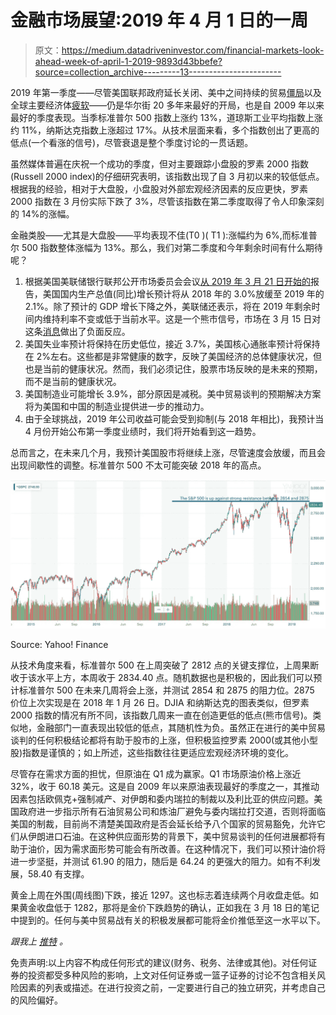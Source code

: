 # 金融市场展望:2019 年 4 月 1 日的一周

> 原文：<https://medium.datadriveninvestor.com/financial-markets-look-ahead-week-of-april-1-2019-9893d43bbefe?source=collection_archive---------13----------------------->

2019 年第一季度——尽管美国联邦政府延长关闭、美中之间持续的贸易[僵局](https://en.wikipedia.org/wiki/China–United_States_trade_war)以及全球主要经济体[疲软](https://medium.com/datadriveninvestor/financial-markets-look-ahead-week-of-march-25-2019-3990c2b49a1e)——仍是华尔街 20 多年来最好的开局，也是自 2009 年以来最好的季度表现。当季标准普尔 500 指数上涨约 13%，道琼斯工业平均指数上涨约 11%，纳斯达克指数上涨超过 17%。从技术层面来看，多个指数创出了更高的低点(一个看涨的信号)，尽管衰退是整个季度讨论的一贯话题。

虽然媒体普遍在庆祝一个成功的季度，但对主要跟踪小盘股的罗素 2000 指数(Russell 2000 index)的仔细研究表明，该指数出现了自 3 月初以来的较低低点。根据我的经验，相对于大盘股，小盘股对外部宏观经济因素的反应更快，罗素 2000 指数在 3 月份实际下跌了 3%，尽管该指数在第二季度取得了令人印象深刻的 14%的涨幅。

金融类股——尤其是大盘股——平均表现不佳(T0 )( T1 ):涨幅约为 6%,而标准普尔 500 指数整体涨幅为 13%。那么，我们对第二季度和今年剩余时间有什么期待呢？

1.  根据美国美联储银行联邦公开市场委员会会议[从 2019 年 3 月 21 日开始的](https://www.freightwaves.com/news/economics/fed-says-no-rate-hikes-lower-gdp-growth-in-2019)报告，美国国内生产总值(同比)增长预计将从 2018 年的 3.0%放缓至 2019 年的 2.1%。除了预计的 GDP 增长下降之外，美联储还表示，将在 2019 年剩余时间内维持利率不变或低于当前水平。这是一个熊市信号，市场在 3 月 15 日对这条[消息](https://www.scmp.com/economy/global-economy/article/3002625/us-federal-reserve-surprisingly-ends-rate-hike-cycle-says-no)做出了负面反应。
2.  美国失业率预计将保持在历史低位，接近 3.7%，美国核心通胀率预计将保持在 2%左右。这些都是非常健康的数字，反映了美国经济的总体健康状况，但也是当前的健康状况。然而，我们必须记住，股票市场反映的是未来的预期，而不是当前的健康状况。
3.  美国制造业可能增长 3.9%，部分原因是减税。美中贸易谈判的预期解决方案将为美国和中国的制造业提供进一步的推动力。
4.  由于全球挑战，2019 年公司收益可能会受到抑制(与 2018 年相比)，我预计当 4 月份开始公布第一季度业绩时，我们将开始看到这一趋势。

总而言之，在未来几个月，我预计美国股市将继续上涨，尽管速度会放缓，而且会出现间歇性的调整。标准普尔 500 不太可能突破 2018 年的高点。

![](img/43891a108068a1525eeee6878ea1f7d1.png)

Source: Yahoo! Finance

从技术角度来看，标准普尔 500 在上周突破了 2812 点的关键支撑位，上周果断收于该水平上方，本周收于 2834.40 点。随机数据也是积极的，因此我们可以预计标准普尔 500 在未来几周将会上涨，并测试 2854 和 2875 的阻力位。2875 价位上次实现是在 2018 年 1 月 26 日。DJIA 和纳斯达克的图表类似，但罗素 2000 指数的情况有所不同，该指数几周来一直在创造更低的低点(熊市信号)。类似地，金融部门一直表现出较低的低点，其随机性为负。虽然正在进行的美中贸易谈判的任何积极结论都将有助于股市的上涨，但积极监控罗素 2000(或其他小型股)指数是谨慎的；如上所述，这些指数往往更适应宏观经济环境的变化。

尽管存在需求方面的担忧，但原油在 Q1 成为赢家。Q1 市场原油价格上涨近 32%，收于 60.18 美元。这是自 2009 年以来原油表现最好的季度之一，其推动因素包括欧佩克+强制减产、对伊朗和委内瑞拉的制裁以及利比亚的供应问题。美国政府进一步指示所有石油贸易公司和炼油厂避免与委内瑞拉打交道，否则将面临美国的制裁，目前尚不清楚美国政府是否会延长给予八个国家的贸易豁免，允许它们从伊朗进口石油。在这种供应面形势的背景下，美中贸易谈判的任何进展都将有助于油价，因为需求面形势可能会有所改善。在这种情况下，我们可以预计油价将进一步坚挺，并测试 61.90 的阻力，随后是 64.24 的更强大的阻力。如有不利发展，58.40 有支撑。

黄金上周在外围(周线图)下跌，接近 1297。这也标志着连续两个月收盘走低。如果黄金收盘低于 1282，那将是金价下跌趋势的确认，正如我在 3 月 18 日的笔记中提到的。任何与美中贸易战有关的积极发展都可能将金价推低至这一水平以下。

*跟我上* [*推特*](https://twitter.com/LecturingTrader?lang=en) *。*

免责声明:以上内容不构成任何形式的建议(财务、税务、法律或其他)。对任何证券的投资都受多种风险的影响，上文对任何证券或一篮子证券的讨论不包含相关风险因素的列表或描述。在进行投资之前，一定要进行自己的独立研究，并考虑自己的风险偏好。